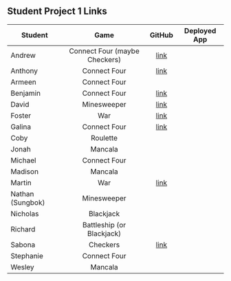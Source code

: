 ## Student Project 1 Links

| Student | Game | GitHub | Deployed App |
|---|:---:|:---:|:---:|
| Andrew | Connect Four (maybe Checkers) | [link](https://github.com/parke415/connect-four) |  |
| Anthony | Connect Four | [link](https://github.com/Thedbzr/connectfour) |  |
| Armeen | Connect Four |  |  |
| Benjamin | Connect Four | [link](https://github.com/namesben/Connect-four) |  |
| David | Minesweeper | [link](https://github.com/comerbdavid/minesweeper) |  |
| Foster | War | [link](https://github.com/fosterhorak/war-card-game) |  |
| Galina | Connect Four | [link](https://git.generalassemb.ly/gkutieva/Connect-Four) |  |
| Coby | Roulette |  |  |
| Jonah | Mancala |  |  |
| Michael | Connect Four |  |  |
| Madison | Mancala |  |  |
| Martin | War | [link](https://github.com/BlueCadet-3/war) |  |
| Nathan (Sungbok) | Minesweeper |  |  |
| Nicholas | Blackjack |  |  |
| Richard | Battleship (or Blackjack) |  |  |
| Sabona | Checkers | [link](https://github.com/sabona10/Checkers) |  |
| Stephanie | Connect Four |  |  |
| Wesley | Mancala |  |  |